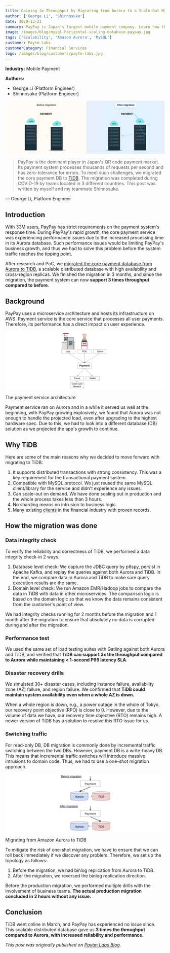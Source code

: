 ```yaml
---
title: Gaining 3x Throughput by Migrating from Aurora to a Scale-Out MySQL Alternative
author: ['George Li', 'Shinnosuke']
date: 2020-12-21
summary: PayPay is Japan's largest mobile payment company. Learn how they achieved 3x throughput by migrating from Aurora to TiDB, a scale-out MySQL alternative.
image: /images/blog/mysql-horizontal-scaling-database-paypay.jpg
tags: ['Scalability', 'Amazon Aurora', 'MySQL']
customer: Paytm Labs
customerCategory: Financial Services
logo: /images/blog/customers/paytm-labs.jpg
---
```


**Industry:** Mobile Payment

**Authors:**

- George Li (Platform Engineer)
- Shinnosuke (Platform Engineer)

![Migrating from Aurora to a scale-out MySQL alternative database](media/mysql-horizontal-scaling-database-paypay.jpg)

> PayPay is the dominant player in Japan's QR code payment market. Its payment system processes thousands of requests per second and has zero-tolerance for errors. To meet such challenges, we migrated the core payment DB to [TiDB](https://docs.pingcap.com/tidb/stable/overview/). The migration was completed during COVID-19 by teams located in 3 different countries. This post was written by myself and my teammate Shinnosuke.

— George Li, Platform Engineer

## Introduction

With 33M users, [PayPay](https://paypay.ne.jp/?pid=official_sns&utm_source=twitter&shortlink=34a78924&utm_medium=social&af_adset=profile&af_ad=201905&utm_campaign=twitter_01&af_channel=twitter&c=twitter_01) has strict requirements on the payment system's response time. During PayPay's rapid growth, the core payment service was experiencing performance issues due to the increased processing time in its Aurora database. Such performance issues would be limiting PayPay's business growth, and thus we had to solve this problem before the system traffic reaches the tipping point.

After research and PoC, we [migrated the core payment database from Aurora to TiDB](https://pingcap.com/case-studies/japan-largest-mobile-payment-company-migrates-from-aurora-to-a-scale-out-database), a scalable distributed database with high availability and cross-region replicas. We finished the migration in 3 months, and since the migration, the payment system can now **support 3 times throughput compared to before**.

## Background

PayPay uses a microservice architecture and hosts its infrastructure on AWS. Payment service is the core service that processes all user payments. Therefore, its performance has a direct impact on user experience.

![The payment service architecture](media/payment-service-architecture-paypay.jpg)
<div class="caption-center"> The payment service architecture </div>

Payment service ran on Aurora and in a while it served us well at the beginning, with PayPay growing explosively, we found that Aurora was not enough to handle the projected load, even after upgrading to the highest hardware spec. Due to this, we had to look into a different database (DB) solution as we projected the app's growth to continue.

## Why TiDB

Here are some of the main reasons why we decided to move forward with migrating to TiDB:

1. It supports distributed transactions with strong consistency. This was a key requirement for the transactional payment system.
2. Compatible with MySQL protocol. We just reused the same MySQL client/library for the service and didn't experience any issues.
3. Can scale-out on demand. We have done scaling out in production and the whole process takes less than 3 hours.
4. No sharding means no intrusion to business logic.
5. Many existing [clients](https://pingcap.com/case-studies/Financial-Services) in the financial industry with proven records.

## How the migration was done

### Data integrity check

To verify the reliability and correctness of TiDB, we performed a data integrity check-in 2 ways.

1. Database level check: We capture the JDBC query by p6spy, persist in Apache Kafka, and replay the queries against both Aurora and TiDB. In the end, we compare data in Aurora and TiDB to make sure query execution results are the same.
2. Domain level check: We run Amazon EMR/Hadoop jobs to compare the data in TiDB with data in other microservices. The comparison logic is based on the domain logic so that we know the data remains consistent from the customer's point of view.

We had integrity checks running for 2 months before the migration and 1 month after the migration to ensure that absolutely no data is corrupted during and after the migration.

### Performance test

We used the same set of load testing suites with Gatling against both Aurora and TiDB, and verified that **TiDB can support 3x the throughput compared to Aurora while maintaining < 1-second P99 latency SLA**.

### Disaster recovery drills

We simulated 30+ disaster cases, including instance failure, availability zone (AZ) failure, and region failure. We confirmed that **TiDB could maintain system availability even when a whole AZ is down.**

When a whole region is down, e.g., a power outage in the whole of Tokyo, our recovery point objective (RPO) is close to 0. However, due to the volume of data we have, our recovery time objective (RTO) remains high. A newer version of TiDB has a solution to resolve this RTO issue for us.

### Switching traffic

For read-only DB, DB migration is commonly done by incremental traffic switching between the two DBs. However, payment DB is a write-heavy DB. This means that incremental traffic switches will introduce massive intrusions to domain code. Thus, we had to use a one-shot migration approach.

![Migrating from Amazon Aurora to TiDB](media/paypay-migrates-from-aurora-to-tidb.jpg)
<div class="caption-center"> Migrating from Amazon Aurora to TiDB </div>

To mitigate the risk of one-shot migration, we have to ensure that we can roll back immediately if we discover any problem. Therefore, we set up the topology as follows:

1. Before the migration, we had binlog replication from Aurora to TiDB.
2. After the migration, we reversed the binlog replication direction.

Before the production migration, we performed multiple drills with the involvement of business teams. **The actual production migration concluded in 2 hours without any issue.**

## Conclusion

TiDB went online in March, and PayPay has experienced no issue since. This scalable distributed database gave us **3 times the throughput compared to Aurora, with increased reliability and performance**.

_This post was originally published on [Paytm Labs Blog](https://paytmlabs.com/blog/2020/12/tidb-migration-pay-pay/)._
